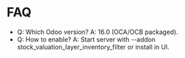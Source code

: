 # FAQ

- Q: Which Odoo version? A: 16.0 (OCA/OCB packaged).
- Q: How to enable? A: Start server with --addon stock_valuation_layer_inventory_filter or install in UI.
